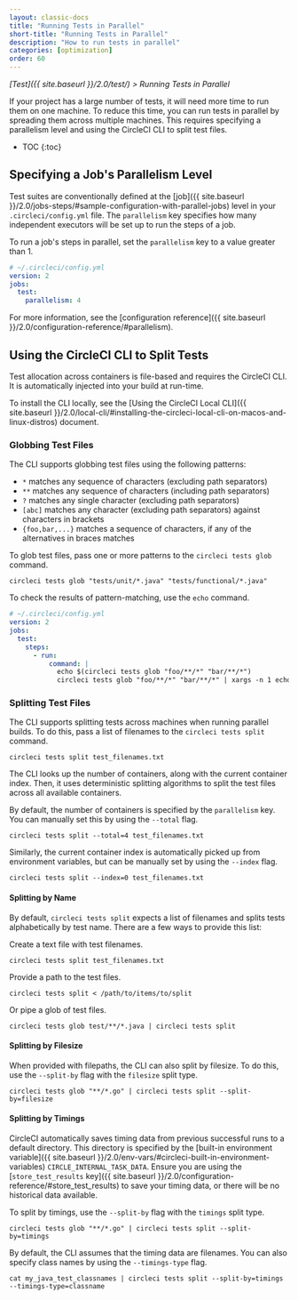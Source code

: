 ```yaml
---
layout: classic-docs
title: "Running Tests in Parallel"
short-title: "Running Tests in Parallel"
description: "How to run tests in parallel"
categories: [optimization]
order: 60
---
```


*[Test]({{ site.baseurl }}/2.0/test/) > Running Tests in Parallel*

If your project has a large number of tests,
it will need more time to run them on one machine.
To reduce this time,
you can run tests in parallel
by spreading them across multiple machines.
This requires specifying a parallelism level
and using the CircleCI CLI
to split test files.

* TOC
{:toc}

## Specifying a Job's Parallelism Level

Test suites are conventionally defined at the [job]({{ site.baseurl }}/2.0/jobs-steps/#sample-configuration-with-parallel-jobs) level in your `.circleci/config.yml` file.
The `parallelism` key specifies
how many independent executors will be set up
to run the steps of a job.

To run a job's steps in parallel,
set the `parallelism` key to a value greater than 1.

```yaml
# ~/.circleci/config.yml
version: 2
jobs:
  test:
    parallelism: 4
```

For more information,
see the [configuration reference]({{ site.baseurl }}/2.0/configuration-reference/#parallelism).

## Using the CircleCI CLI to Split Tests

Test allocation across containers is file-based
and requires the CircleCI CLI. It is automatically
injected into your build at run-time.

To install the CLI locally,
see the [Using the CircleCI Local CLI]({{ site.baseurl }}/2.0/local-cli/#installing-the-circleci-local-cli-on-macos-and-linux-distros) document.

### Globbing Test Files

The CLI supports globbing test files
using the following patterns:

- `*` matches any sequence of characters (excluding path separators)
- `**` matches any sequence of characters (including path separators)
- `?` matches any single character (excluding path separators)
- `[abc]` matches any character (excluding path separators) against characters in brackets
- `{foo,bar,...}` matches a sequence of characters, if any of the alternatives in braces matches

To glob test files,
pass one or more patterns to the `circleci tests glob` command.

    circleci tests glob "tests/unit/*.java" "tests/functional/*.java"

To check the results of pattern-matching,
use the `echo` command.

```yaml
# ~/.circleci/config.yml
version: 2
jobs:
  test:
    steps:
      - run:
          command: |
            echo $(circleci tests glob "foo/**/*" "bar/**/*")
            circleci tests glob "foo/**/*" "bar/**/*" | xargs -n 1 echo
```

### Splitting Test Files

The CLI supports splitting tests across machines
when running parallel builds.
To do this,
pass a list of filenames to the `circleci tests split` command.

    circleci tests split test_filenames.txt

The CLI looks up the number of containers,
along with the current container index.
Then, it uses deterministic splitting algorithms
to split the test files across all available containers.

By default,
the number of containers is specified by the `parallelism` key.
You can manually set this
by using the `--total` flag.

    circleci tests split --total=4 test_filenames.txt

Similarly,
the current container index is automatically picked up from environment variables,
but can be manually set
by using the `--index` flag.

    circleci tests split --index=0 test_filenames.txt

#### Splitting by Name

By default,
`circleci tests split` expects a list of filenames
and splits tests alphabetically by test name.
There are a few ways to provide this list:

Create a text file with test filenames.

    circleci tests split test_filenames.txt

Provide a path to the test files.

    circleci tests split < /path/to/items/to/split

Or pipe a glob of test files.

    circleci tests glob test/**/*.java | circleci tests split

#### Splitting by Filesize

When provided with filepaths,
the CLI can also split by filesize.
To do this,
use the `--split-by` flag with the `filesize` split type.

    circleci tests glob "**/*.go" | circleci tests split --split-by=filesize

#### Splitting by Timings

CircleCI automatically saves timing data from previous successful runs to a default directory.
This directory is specified by the [built-in environment variable]({{ site.baseurl }}/2.0/env-vars/#circleci-built-in-environment-variables) `CIRCLE_INTERNAL_TASK_DATA`.
Ensure you are using the [`store_test_results` key]({{ site.baseurl }}/2.0/configuration-reference/#store_test_results)
to save your timing data,
or there will be no historical data available.

To split by timings,
use the `--split-by` flag with the `timings` split type.

    circleci tests glob "**/*.go" | circleci tests split --split-by=timings

By default,
the CLI assumes that the timing data are filenames.
You can also specify class names
by using the `--timings-type` flag.

    cat my_java_test_classnames | circleci tests split --split-by=timings --timings-type=classname

